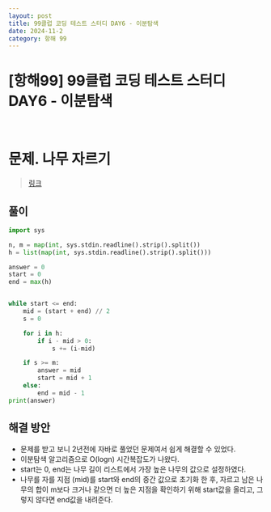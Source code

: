 ```yaml
---
layout: post
title: 99클럽 코딩 테스트 스터디 DAY6 - 이분탐색
date: 2024-11-2
category: 항해 99 
---
```


# [항해99] 99클럽 코딩 테스트 스터디 DAY6 - 이분탐색

<br>

# 문제. 나무 자르기
> [링크](https://www.acmicpc.net/problem/2805)




## 풀이

```python
import sys

n, m = map(int, sys.stdin.readline().strip().split())
h = list(map(int, sys.stdin.readline().strip().split()))

answer = 0
start = 0
end = max(h)


while start <= end:
    mid = (start + end) // 2
    s = 0

    for i in h:
        if i - mid > 0:
            s += (i-mid)

    if s >= m:
        answer = mid
        start = mid + 1
    else:
        end = mid - 1
print(answer)
```

## 해결 방안
- 문제를 받고 보니 2년전에 자바로 풀었던 문제여서 쉽게 해결할 수 있었다. 
- 이분탐색 알고리즘으로 O(logn) 시간복잡도가 나왔다. 
- start는 0, end는 나무 길이 리스트에서 가장 높은 나무의 값으로 설정하였다. 
- 나무를 자를 지점 (mid)를 start와 end의 중간 값으로 초기화 한 후, 자르고 남은 나무의 합이 m보다 크거나 같으면 더 높은 지점을 확인하기 위해 start값을 올리고, 그렇지 않다면 end값을 내려준다. 
